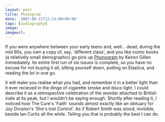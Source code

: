 ```yaml
---
layout: post
title: Phonogram
date: '2007-08-21T12:23:00+00:00'
tags: [audiography]
image:
imageurl:
---
```


If you were anywhere between your early teens and, well... dead, during the mid 90s, you own a copy of, say, 'different class', and you like comic books (a relatively small demographic) go pick up <a href="http://www.phonogramcomic.com/blog/?page_id=3">Phonogram</a> by Keiron Gillen immediately. Its entire first run of six issues is complete, so you have no excuse for not buying it all, sitting yourself down, putting on Elastica, and reading the lot in one go.
<!--more-->
It will make you realise what you had, and remember it in a better light than it ever recieved in the dinge of cigarette smoke and disco light. I could describe it as a retrospective celebration of the wonder attached to British indie at its peak, but I wouldn't be saying enough.
Shortly after reading it, I noticed how The Cure's 'Faith' sounds almost exactly like an obituary for Joy Division's 'She's lost Control'. As if Robert Smith was stood, invisible, beside Ian Curtis all the while.
Telling you that is probably the best I can do.
